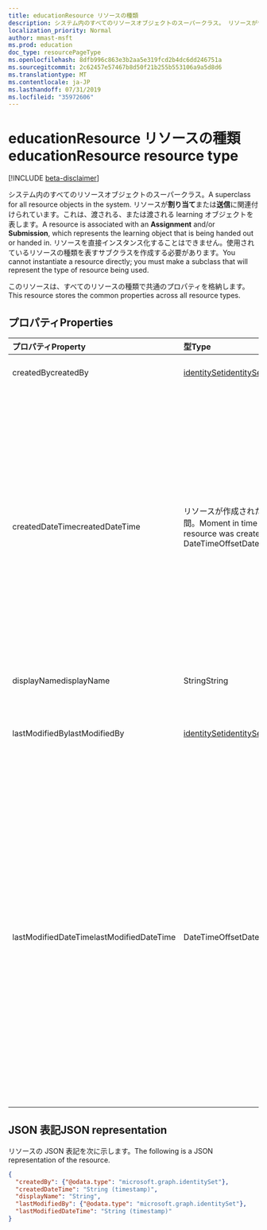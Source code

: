 ```yaml
---
title: educationResource リソースの種類
description: システム内のすべてのリソースオブジェクトのスーパークラス。 リソースが**割り当て**または**送信**(またはその両方) に関連付けられています。これは、指定された学習オブジェクトを表します。
localization_priority: Normal
author: mmast-msft
ms.prod: education
doc_type: resourcePageType
ms.openlocfilehash: 8dfb996c863e3b2aa5e319fcd2b4dc6dd246751a
ms.sourcegitcommit: 2c62457e57467b8d50f21b255b553106a9a5d8d6
ms.translationtype: MT
ms.contentlocale: ja-JP
ms.lasthandoff: 07/31/2019
ms.locfileid: "35972606"
---
```

# <a name="educationresource-resource-type"></a><span data-ttu-id="f4c6b-104">educationResource リソースの種類</span><span class="sxs-lookup"><span data-stu-id="f4c6b-104">educationResource resource type</span></span>

[!INCLUDE [beta-disclaimer](../../includes/beta-disclaimer.md)]

<span data-ttu-id="f4c6b-105">システム内のすべてのリソースオブジェクトのスーパークラス。</span><span class="sxs-lookup"><span data-stu-id="f4c6b-105">A superclass for all resource objects in the system.</span></span> <span data-ttu-id="f4c6b-106">リソースが**割り当て**または**送信**に関連付けられています。これは、渡される、または渡される learning オブジェクトを表します。</span><span class="sxs-lookup"><span data-stu-id="f4c6b-106">A resource is associated with an **Assignment** and/or **Submission**, which represents the learning object that is being handed out or handed in.</span></span> <span data-ttu-id="f4c6b-107">リソースを直接インスタンス化することはできません。使用されているリソースの種類を表すサブクラスを作成する必要があります。</span><span class="sxs-lookup"><span data-stu-id="f4c6b-107">You cannot instantiate a resource directly; you must make a subclass that will represent the type of resource being used.</span></span>

<span data-ttu-id="f4c6b-108">このリソースは、すべてのリソースの種類で共通のプロパティを格納します。</span><span class="sxs-lookup"><span data-stu-id="f4c6b-108">This resource stores the common properties across all resource types.</span></span>


## <a name="properties"></a><span data-ttu-id="f4c6b-109">プロパティ</span><span class="sxs-lookup"><span data-stu-id="f4c6b-109">Properties</span></span>
| <span data-ttu-id="f4c6b-110">プロパティ</span><span class="sxs-lookup"><span data-stu-id="f4c6b-110">Property</span></span>     | <span data-ttu-id="f4c6b-111">型</span><span class="sxs-lookup"><span data-stu-id="f4c6b-111">Type</span></span>   |<span data-ttu-id="f4c6b-112">説明</span><span class="sxs-lookup"><span data-stu-id="f4c6b-112">Description</span></span>|
|:---------------|:--------|:----------|
|<span data-ttu-id="f4c6b-113">createdBy</span><span class="sxs-lookup"><span data-stu-id="f4c6b-113">createdBy</span></span>|[<span data-ttu-id="f4c6b-114">identitySet</span><span class="sxs-lookup"><span data-stu-id="f4c6b-114">identitySet</span></span>](identityset.md)|<span data-ttu-id="f4c6b-115">リソースの作成者。</span><span class="sxs-lookup"><span data-stu-id="f4c6b-115">Who created the resource.</span></span>|
|<span data-ttu-id="f4c6b-116">createdDateTime</span><span class="sxs-lookup"><span data-stu-id="f4c6b-116">createdDateTime</span></span>|<span data-ttu-id="f4c6b-117">リソースが作成された時点の時間。</span><span class="sxs-lookup"><span data-stu-id="f4c6b-117">Moment in time when the resource was created.</span></span>  <span data-ttu-id="f4c6b-118">DateTimeOffset</span><span class="sxs-lookup"><span data-stu-id="f4c6b-118">DateTimeOffset</span></span>|<span data-ttu-id="f4c6b-p104">Timestamp 型は、ISO 8601 形式を使用して日付と時刻の情報を表し、必ず UTC 時間です。たとえば、2014 年 1 月 1 日午前 0 時 (UTC) は、次のようになります。`'2014-01-01T00:00:00Z'`</span><span class="sxs-lookup"><span data-stu-id="f4c6b-p104">The Timestamp type represents date and time information using ISO 8601 format and is always in UTC time. For example, midnight UTC on Jan 1, 2014 would look like this: `'2014-01-01T00:00:00Z'`</span></span>|
|<span data-ttu-id="f4c6b-121">displayName</span><span class="sxs-lookup"><span data-stu-id="f4c6b-121">displayName</span></span>|<span data-ttu-id="f4c6b-122">String</span><span class="sxs-lookup"><span data-stu-id="f4c6b-122">String</span></span>|<span data-ttu-id="f4c6b-123">リソースの表示名。</span><span class="sxs-lookup"><span data-stu-id="f4c6b-123">Display name of resource.</span></span>|
|<span data-ttu-id="f4c6b-124">lastModifiedBy</span><span class="sxs-lookup"><span data-stu-id="f4c6b-124">lastModifiedBy</span></span>|[<span data-ttu-id="f4c6b-125">identitySet</span><span class="sxs-lookup"><span data-stu-id="f4c6b-125">identitySet</span></span>](identityset.md)|<span data-ttu-id="f4c6b-126">リソースを最後に変更したユーザー。</span><span class="sxs-lookup"><span data-stu-id="f4c6b-126">Who was the last user to modify the resource.</span></span>|
|<span data-ttu-id="f4c6b-127">lastModifiedDateTime</span><span class="sxs-lookup"><span data-stu-id="f4c6b-127">lastModifiedDateTime</span></span>|<span data-ttu-id="f4c6b-128">DateTimeOffset</span><span class="sxs-lookup"><span data-stu-id="f4c6b-128">DateTimeOffset</span></span>|<span data-ttu-id="f4c6b-129">リソースが最後に変更された時点の時刻。</span><span class="sxs-lookup"><span data-stu-id="f4c6b-129">Moment in time when the resource was last modified.</span></span>  <span data-ttu-id="f4c6b-130">Timestamp 型は、ISO 8601 形式を使用して日付と時刻の情報を表し、必ず UTC 時間です。</span><span class="sxs-lookup"><span data-stu-id="f4c6b-130">The Timestamp type represents date and time information using ISO 8601 format and is always in UTC time.</span></span> <span data-ttu-id="f4c6b-131">たとえば、2014 年 1 月 1 日午前 0 時 (UTC) は、次のようになります。`'2014-01-01T00:00:00Z'`</span><span class="sxs-lookup"><span data-stu-id="f4c6b-131">For example, midnight UTC on Jan 1, 2014 would look like this: `'2014-01-01T00:00:00Z'`</span></span>|

## <a name="json-representation"></a><span data-ttu-id="f4c6b-132">JSON 表記</span><span class="sxs-lookup"><span data-stu-id="f4c6b-132">JSON representation</span></span>

<span data-ttu-id="f4c6b-133">リソースの JSON 表記を次に示します。</span><span class="sxs-lookup"><span data-stu-id="f4c6b-133">The following is a JSON representation of the resource.</span></span>

<!-- {
  "blockType": "resource",
  "optionalProperties": [

  ],
  "@odata.type": "microsoft.graph.educationResource"
}-->

```json
{
  "createdBy": {"@odata.type": "microsoft.graph.identitySet"},
  "createdDateTime": "String (timestamp)",
  "displayName": "String",
  "lastModifiedBy": {"@odata.type": "microsoft.graph.identitySet"},
  "lastModifiedDateTime": "String (timestamp)"
}

```

<!-- uuid: 8fcb5dbc-d5aa-4681-8e31-b001d5168d79
2015-10-25 14:57:30 UTC -->
<!--
{
  "type": "#page.annotation",
  "description": "educationResource resource",
  "keywords": "",
  "section": "documentation",
  "tocPath": "",
  "suppressions": []
}
-->
